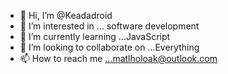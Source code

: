 - 👋 Hi, I’m @Keadadroid
- 👀 I’m interested in ... software development
- 🌱 I’m currently learning ...JavaScript
- 💞️ I’m looking to collaborate on ...Everything
- 📫 How to reach me ...matlholoak@outlook.com

<!---
Keadadroid/Keadadroid is a ✨ special ✨ repository because its `README.md` (this file) appears on your GitHub profile.
You can click the Preview link to take a look at your changes.
--->
